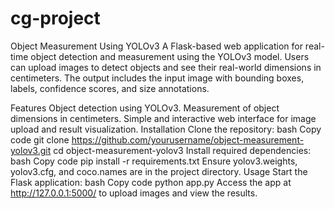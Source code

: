 # cg-project
Object Measurement Using YOLOv3
A Flask-based web application for real-time object detection and measurement using the YOLOv3 model. Users can upload images to detect objects and see their real-world dimensions in centimeters. The output includes the input image with bounding boxes, labels, confidence scores, and size annotations.

Features
Object detection using YOLOv3.
Measurement of object dimensions in centimeters.
Simple and interactive web interface for image upload and result visualization.
Installation
Clone the repository:
bash
Copy code
git clone https://github.com/yourusername/object-measurement-yolov3.git
cd object-measurement-yolov3
Install required dependencies:
bash
Copy code
pip install -r requirements.txt
Ensure yolov3.weights, yolov3.cfg, and coco.names are in the project directory.
Usage
Start the Flask application:
bash
Copy code
python app.py
Access the app at http://127.0.0.1:5000/ to upload images and view the results.
